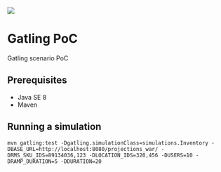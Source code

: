 [![](https://api.travis-ci.org/juancarlosmaldonadobeltran/gatling-poc.svg)](https://travis-ci.com/github/juancarlosmaldonadobeltran/gatling-poc)
# Gatling PoC

Gatling scenario PoC

## Prerequisites
* Java SE 8
* Maven

## Running a simulation

`mvn gatling:test -Dgatling.simulationClass=simulations.Inventory -DBASE_URL=http://localhost:8080/projections_war/ -DRMS_SKU_IDS=89134036,123 -DLOCATION_IDS=320,456 -DUSERS=10 -DRAMP_DURATION=5 -DDURATION=20`



